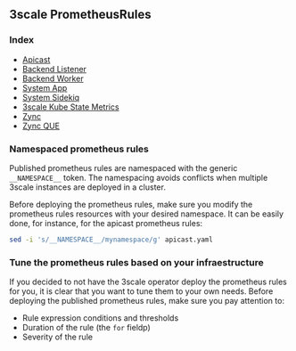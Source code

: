 ## 3scale PrometheusRules

### Index

* [Apicast](apicast.yaml)
* [Backend Listener](backend-listener.yaml)
* [Backend Worker](backend-worker.yaml)
* [System App](system-app.yaml)
* [System Sidekiq](system-sidekiq.yaml)
* [3scale Kube State Metrics](threescale-kube-state-metrics.yaml)
* [Zync](zync.yaml)
* [Zync QUE](zync-que.yaml)

### Namespaced prometheus rules

Published prometheus rules are namespaced with the generic `__NAMESPACE__` token.
The namespacing avoids conflicts when multiple 3scale instances are deployed in a cluster.

Before deploying the prometheus rules, make sure you modify the prometheus rules resources with 
your desired namespace. It can be easily done, for instance, for the apicast prometheus rules:

```bash
sed -i 's/__NAMESPACE__/mynamespace/g' apicast.yaml
```

### Tune the prometheus rules based on your infraestructure

If you decided to not have the 3scale operator deploy the prometheus rules for you,
it is clear that you want to tune them to your own needs. Before deploying the published prometheus rules, 
make sure you pay attention to: 

* Rule expression conditions and thresholds 
* Duration of the rule (the `for` fieldp)
* Severity of the rule

